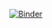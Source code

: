 [![Binder](https://mybinder.org/badge_logo.svg)](https://mybinder.org/v2/gh/d1pg1/jupiter_notebook_test/HEAD)
